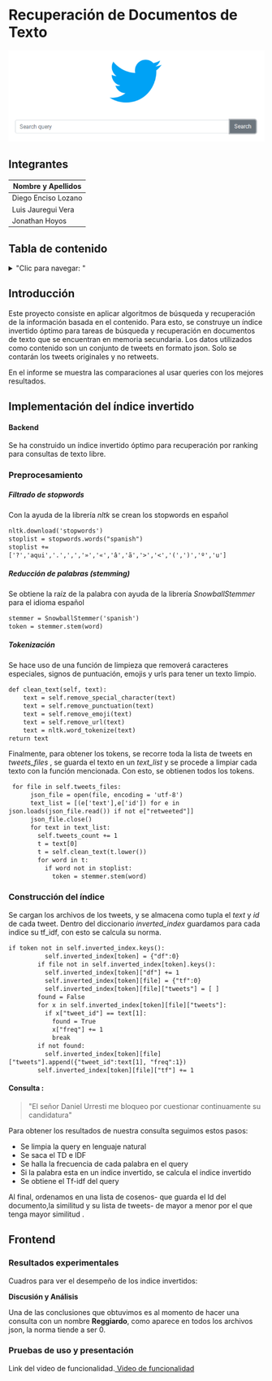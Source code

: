  
# Recuperación de Documentos de Texto

![](screenshots/ss.png)

## Integrantes

| Nombre y Apellidos |
|---|
|Diego Enciso Lozano |
|Luis Jauregui Vera	 |
|Jonathan Hoyos      |


## Tabla de contenido
<details>
<summary>"Clic para navegar: "</summary>

- [Introducción](#Introducción)
- [Implementación del índice invertido](#Implementación )
- [Resultados experimentales](#Resultados-experimentales)
- [Pruebas de uso y presentación](#Pruebas-de-uso-y-presentación)

</details>

## Introducción

Este proyecto consiste en aplicar algoritmos de búsqueda y recuperación de la información basada en el contenido.
Para esto, se construye un índice invertido óptimo para tareas de búsqueda y recuperación en documentos de texto que se encuentran en memoria secundaria.
Los datos utilizados como contenido son un conjunto de tweets en formato json. Solo se contarán los tweets originales y no retweets.

En el informe se muestra las comparaciones al usar queries con los mejores resultados.

## Implementación del índice invertido
#### Backend
Se ha construido un índice invertido óptimo para recuperación por ranking para consultas de texto libre.

### Preprocesamiento

##### Filtrado de stopwords
Con la ayuda de la librería *nltk* se crean los stopwords en español

    nltk.download('stopwords')
    stoplist = stopwords.words("spanish")
    stoplist += ['?','aqui','.',',','»','«','â','ã','>','<','(',')','º','u']


##### Reducción de palabras (stemming)

Se obtiene la raíz de la palabra con ayuda de la librería *SnowballStemmer* para el idioma español

    stemmer = SnowballStemmer('spanish')
    token = stemmer.stem(word)

##### Tokenización
Se hace uso de una función de limpieza que removerá caracteres especiales, signos de puntuación, emojis y urls para tener un texto limpio.

    def clean_text(self, text):
        text = self.remove_special_character(text)
        text = self.remove_punctuation(text)
        text = self.remove_emoji(text)
        text = self.remove_url(text)
        text = nltk.word_tokenize(text)
    return text

 Finalmente, para obtener los tokens, se recorre toda la lista de tweets en  _tweets_files_ , se guarda el texto en un _text_list_ y se procede a limpiar cada texto con la función mencionada. Con esto, se obtienen todos los tokens.


     for file in self.tweets_files:
          json_file = open(file, encoding = 'utf-8')
          text_list = [(e['text'],e['id']) for e in json.loads(json_file.read()) if not e["retweeted"]]
          json_file.close()
          for text in text_list:
            self.tweets_count += 1
            t = text[0]
            t = self.clean_text(t.lower())
            for word in t:
              if word not in stoplist:
                token = stemmer.stem(word)


### Construcción del índice

Se cargan los archivos de los tweets, y se almacena como tupla el *text* y *id* de cada tweet. Dentro del diccionario _inverted_index_ guardamos para cada indice su tf_idf, con esto se calcula su norma.

    if token not in self.inverted_index.keys():
              self.inverted_index[token] = {"df":0}
            if file not in self.inverted_index[token].keys():
              self.inverted_index[token]["df"] += 1
              self.inverted_index[token][file] = {"tf":0}
              self.inverted_index[token][file]["tweets"] = [ ]
            found = False
            for x in self.inverted_index[token][file]["tweets"]:
              if x["tweet_id"] == text[1]:
                found = True
                x["freq"] += 1
                break
            if not found:
              self.inverted_index[token][file]["tweets"].append({"tweet_id":text[1], "freq":1})
            self.inverted_index[token][file]["tf"] += 1



#### Consulta :
>"El señor Daniel Urresti me bloqueo por cuestionar continuamente su candidatura"

Para obtener los resultados de nuestra consulta seguimos estos pasos:

* Se limpia la query en lenguaje natural
* Se saca el TD e IDF
* Se halla la frecuencia de cada palabra en el query
* Si la palabra esta en un indice invertido, se calcula el indice invertido
* Se obtiene el Tf-idf del query

Al final, ordenamos en una lista de cosenos- que guarda el Id del documento,la similitud y su lista de tweets- de mayor a menor por el que tenga mayor similitud .

## Frontend
### Resultados experimentales
Cuadros para ver el desempeño de los indice invertidos:



**Discusión y Análisis**

Una de las conclusiones que obtuvimos es al momento de hacer una consulta con un nombre **Reggiardo**, como aparece en todos los archivos json, la norma tiende a ser 0.


### Pruebas de uso y presentación
Link del video de funcionalidad.[ Video de funcionalidad](https://drive.google.com/file/d/1WTxXRmY-XkIrbYO6LhAZuM8CegDI8o9x/view?usp=sharing) 
